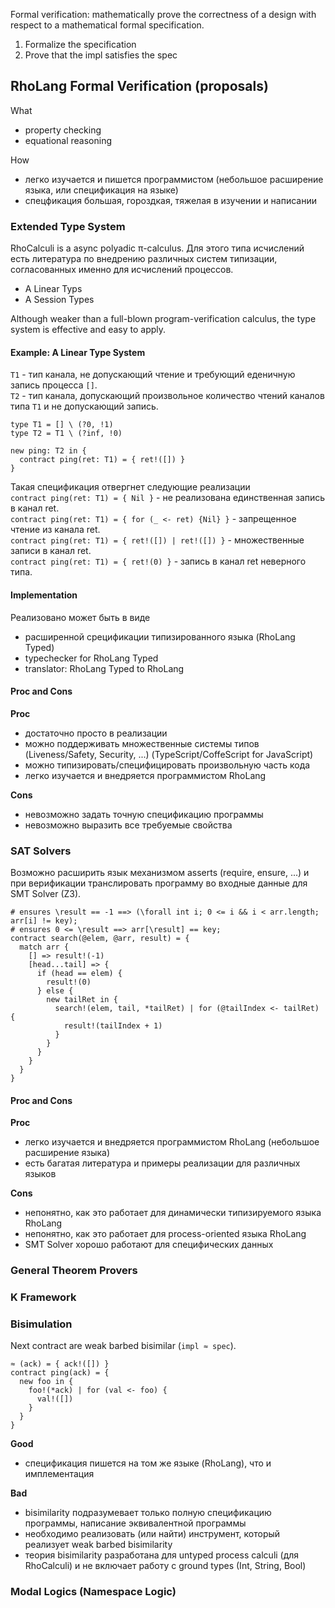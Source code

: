 Formal verification: mathematically prove the correctness of a design with respect to a mathematical formal specification.
  1. Formalize the specification
  2. Prove that the impl satisfies the spec

## RhoLang Formal Verification (proposals)
What
- property checking
- equational reasoning

How
- легко изучается и пишется программистом (небольшое расширение языка, или спецификация на языке)
- спецфикация большая, гороздкая, тяжелая в изучении и написании

### Extended Type System
RhoCalculi is a async polyadic π-calculus. Для этого типа исчислений есть литература по внедрению различных систем типизации, согласованных именно для исчислений процессов.
- A Linear Typs
- A Session Types

Although weaker than a full-blown program-verification calculus, the type system is effective and easy to apply.

#### Example: A Linear Type System
```T1``` - тип канала, не допускающий чтение и требующий еденичную запись процесса ```[]```.  
```T2``` - тип канала, допускающий произвольное количество чтений каналов типа ```T1``` и не допускающий запись.  
```
type T1 = [] \ (?0, !1)
type T2 = T1 \ (?inf, !0)

new ping: T2 in {
  contract ping(ret: T1) = { ret!([]) }
}
```
Такая спецификация отвергнет следующие реализации   
```contract ping(ret: T1) = { Nil }``` - не реализована единственная запись в канал ret.  
```contract ping(ret: T1) = { for (_ <- ret) {Nil} }``` - запрещенное чтение из канала ret.  
```contract ping(ret: T1) = { ret!([]) | ret!([]) }``` - множественные записи в канал ret.  
```contract ping(ret: T1) = { ret!(0) }``` - запись в канал ret неверного типа.  

#### Implementation
Реализовано может быть в виде
- расширенной срецификации типизированного языка (RhoLang Typed)
- typechecker for RhoLang Typed
- translator: RhoLang Typed to RhoLang

#### Proc and Cons
**Proc**  
- достаточно просто в реализации
- можно поддерживать множественные системы типов (Liveness/Safety, Security, ...) (TypeScript/CoffeScript for JavaScript) 
- можно типизировать/специфицировать произвольную часть кода
- легко изучается и внедряется программистом RhoLang

**Cons**  
- невозможно задать точную спецификацию программы
- невозможно выразить все требуемые свойства

### SAT Solvers
Возможно расширить язык механизмом asserts (require, ensure, ...) и при верификации транслировать программу во входные данные для SMT Solver (Z3).
```  
# ensures \result == -1 ==> (\forall int i; 0 <= i && i < arr.length; arr[i] != key);
# ensures 0 <= \result ==> arr[\result] == key;
contract search(@elem, @arr, result) = {  
  match arr {
    [] => result!(-1)
    [head...tail] => {
      if (head == elem) { 
        result!(0)
      } else {
        new tailRet in {
          search!(elem, tail, *tailRet) | for (@tailIndex <- tailRet) {
            result!(tailIndex + 1)
          }
        }
      }
    }
  }
}
```
#### Proc and Cons
**Proc**  
- легко изучается и внедряется программистом RhoLang (небольшое расширение языка)
- есть багатая литература и примеры реализации для различных языков

**Cons**  
- непонятно, как это работает для динамически типизируемого языка RhoLang
- непонятно, как это работает для process-oriented языка RhoLang
- SMT Solver хорошо работают для специфических данных

### General Theorem Provers

### K Framework

### Bisimulation
Next contract are weak barbed bisimilar (```impl ≈ spec```). 
```
≈ (ack) = { ack!([]) }
contract ping(ack) = { 
  new foo in { 
    foo!(*ack) | for (val <- foo) { 
      val!([]) 
    } 
  } 
}
```
**Good** 
  - спецификация пишется на том же языке (RhoLang), что и имплементация  
  
**Bad**  
  - bisimilarity подразумевает только полную спецификацию программы, написание эквивалентной программы
  - необходимо реализовать (или найти) инструмент, который реализует weak barbed bisimilarity
  - теория bisimilarity разработана для untyped process calculi (для RhoCalculi) и не включает работу с ground types (Int, String, Bool)

### Modal Logics (Namespace Logic)
